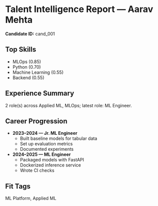 # Talent Intelligence Report — Aarav Mehta

**Candidate ID:** cand_001

## Top Skills
- MLOps (0.85)
- Python (0.70)
- Machine Learning (0.55)
- Backend (0.55)

## Experience Summary
2 role(s) across Applied ML, MLOps; latest role: ML Engineer.

## Career Progression
- **2023–2024 — Jr. ML Engineer**
  - Built baseline models for tabular data
  - Set up evaluation metrics
  - Documented experiments
- **2024–2025 — ML Engineer**
  - Packaged models with FastAPI
  - Dockerized inference service
  - Wrote CI checks

## Fit Tags
ML Platform, Applied ML
